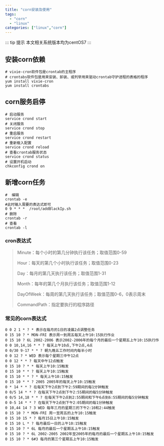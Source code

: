 ```yaml
---
title: "corn安装及使用"
tags:
  - "corn"
  - "linux"
categories: ["linux","corn"]
---
```


::: tip 提示
本文相关系统版本均为centOS7
:::

## 安装corn依赖

```shell
# vixie-cron软件包是crontab的主程序
# crontabs软件包是用来安装、卸装、或列举用来驱动crontab守护进程的表格的程序
yum install vixie-cron
yum install crontabs
```

## corn服务启停

```shell
# 启动服务
service crond start 
# 关闭服务
service crond stop 
# 重启服务
service crond restart 
# 重新载入配置
service crond reload 
# 查看crontab服务状态
service crond status 
# 设置开机启动
chkconfig crond on
```

## 新增corn任务

```shell
#  编辑
crontab -e  
#此时输入需要的表达式即可
0 9 * * *  /root/addBlackIp.sh
# 删除
crontab -r  
# 查看
crontab -l  

```

### cron表达式

> Minute：每个小时的第几分钟执行该任务；取值范围0-59
>
> Hour：每天的第几个小时执行该任务；取值范围0-23
>
> Day：每月的第几天执行该任务；取值范围1-31
>
> Month：每年的第几个月执行该任务；取值范围1-12
>
> DayOfWeek：每周的第几天执行该任务；取值范围0-6，0表示周末
>
> CommandPath：指定要执行的程序路径

### 常见的corn表达式

```shell
0 0 2 1 * ? * 表示在每月的1日的凌晨2点调整任务
0 15 10 ? * MON-FRI 表示周一到周五每天上午10:15执行作业
0 15 10 ? 6L 2002-2006 表示2002-2006年的每个月的最后一个星期五上午10:15执行作
0 0 10,14,16 * * ? 每天上午10点,下午2点,4点
0 0/30 9-17 * * ? 朝九晚五工作时间内每半小时
0 0 12 ? * WED 表示每个星期三中午12点
0 0 12 * * ? 每天中午12点触发
0 15 10 ? * * 每天上午10:15触发
0 15 10 * * ? 每天上午10:15触发
0 15 10 * * ? * 每天上午10:15触发
0 15 10 * * ? 2005 2005年的每天上午10:15触发
0 * 14 * * ? 在每天下午2点到下午2:59期间的每1分钟触发
0 0/5 14 * * ? 在每天下午2点到下午2:55期间的每5分钟触发
0 0/5 14,18 * * ? 在每天下午2点到2:55期间和下午6点到6:55期间的每5分钟触发
0 0-5 14 * * ? 在每天下午2点到下午2:05期间的每1分钟触发
0 10,44 14 ? 3 WED 每年三月的星期三的下午2:10和2:44触发
0 15 10 ? * MON-FRI 周一至周五的上午10:15触发
0 15 10 15 * ? 每月15日上午10:15触发
0 15 10 L * ? 每月最后一日的上午10:15触发
0 15 10 ? * 6L 每月的最后一个星期五上午10:15触发
0 15 10 ? * 6L 2002-2005 2002年至2005年的每月的最后一个星期五上午10:15触发
0 15 10 ? * 6#3 每月的第三个星期五上午10:15触发
```

